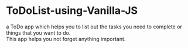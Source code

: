 # ToDoList-using-Vanilla-JS

a ToDo app which helps you to list out the tasks  you need to complete or things that you want to do.<br>
This app helps you not forget anything important.
